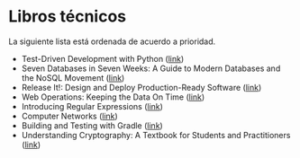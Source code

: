 Libros técnicos
===============

La siguiente lista está ordenada de acuerdo a prioridad.

* Test-Driven Development with Python ([link](http://www.amazon.com/Test-Driven-Development-Python-Harry-Percival/dp/1449364829))
* Seven Databases in Seven Weeks: A Guide to Modern Databases and the NoSQL Movement ([link](http://www.amazon.com/Seven-Databases-Weeks-Modern-Movement/dp/1934356921))
* Release It!: Design and Deploy Production-Ready Software ([link](http://www.amazon.com/Release-It-Production-Ready-Pragmatic-Programmers/dp/0978739213))
* Web Operations: Keeping the Data On Time ([link](http://www.amazon.com/Web-Operations-Keeping-Data-Time/dp/1449377440))
* Introducing Regular Expressions ([link](http://www.amazon.com/Introducing-Regular-Expressions-Michael-Fitzgerald/dp/1449392687))
* Computer Networks ([link](http://www.amazon.com/Computer-Networks-Edition-Andrew-Tanenbaum/dp/0132126958))
* Building and Testing with Gradle ([link](http://www.amazon.com/Building-Testing-Gradle-Tim-Berglund/dp/144930463X))
* Understanding Cryptography: A Textbook for Students and Practitioners ([link](http://www.amazon.com/Understanding-Cryptography-Textbook-Students-Practitioners/dp/3642041000))